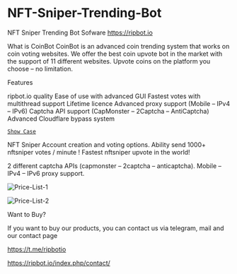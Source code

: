 # NFT-Sniper-Trending-Bot
NFT Sniper Trending Bot Sofware https://ripbot.io

What is CoinBot
CoinBot is an advanced coin trending system that works on coin voting websites. We offer the best coin upvote bot in the market with the support of 11 different websites.
Upvote coins on the platform you choose – no limitation.

Features

ripbot.io quality
Ease of use with advanced GUI
Fastest votes with multithread support
Lifetime licence
Advanced proxy support (Mobile – IPv4 – IPv6)
Captcha API support (CapMonster – 2Captcha – AntiCaptcha)
Advanced Cloudflare bypass system


[`Show Case`](https://ripbot.io/wp-content/uploads/2022/11/Ripbot-Showcase.mp4
)

NFT Sniper
Account creation and voting options.
Ability send 1000+ nftsniper votes / minute !
Fastest nftsniper upvote in the world!

2 different captcha APIs (capmonster – 2captcha – anticaptcha).
Mobile – IPv4 – IPv6 proxy support.


![Price-List-1](https://user-images.githubusercontent.com/117040037/204911290-61d2710d-56b7-43aa-b707-0bee19f71f7b.png)


![Price-List-2](https://user-images.githubusercontent.com/117040037/204911317-684c820c-5fe3-484c-856c-25e2d7e00b4f.png)



Want to Buy?

If you want to buy our products, you can contact us via telegram, mail and our contact page

https://t.me/ripbotio

https://ripbot.io/index.php/contact/
